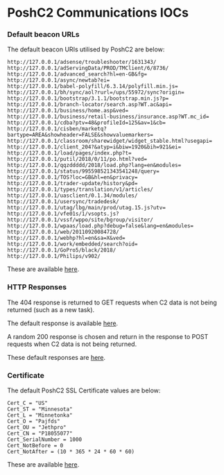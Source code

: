 # PoshC2 Communications IOCs

### Default beacon URLs

The default beacon URIs utilised by PoshC2 are below:

```
http://127.0.0.1/adsense/troubleshooter/1631343/
http://127.0.0.1/adServingData/PROD/TMClient/6/8736/
http://127.0.0.1/advanced_search?hl=en-GB&fg=
http://127.0.0.1/async/newtab?ei=
http://127.0.0.1/babel-polyfill/6.3.14/polyfill.min.js=
http://127.0.0.1/bh/sync/aol?rurl=/ups/55972/sync?origin=
http://127.0.0.1/bootstrap/3.1.1/bootstrap.min.js?p=
http://127.0.0.1/branch-locator/search.asp?WT.ac&api=
http://127.0.0.1/business/home.asp&ved=
http://127.0.0.1/business/retail-business/insurance.asp?WT.mc_id=
http://127.0.0.1/cdba?ptv=48&profileId=125&av=1&cb=
http://127.0.0.1/cisben/marketq?bartype=AREA&showheader=FALSE&showvaluemarkers=
http://127.0.0.1/classroom/sharewidget/widget_stable.html?usegapi=
http://127.0.0.1/client_204?&atyp=i&biw=1920&bih=921&ei=
http://127.0.0.1/load/pages/index.php?t=
http://127.0.0.1/putil/2018/0/11/po.html?ved=
http://127.0.0.1/qqzddddd/2018/load.php?lang=en&modules=
http://127.0.0.1/status/995598521343541248/query=
http://127.0.0.1/TOS?loc=GB&hl=en&privacy=
http://127.0.0.1/trader-update/history&pd=
http://127.0.0.1/types/translation/v1/articles/
http://127.0.0.1/uasclient/0.1.34/modules/
http://127.0.0.1/usersync/tradedesk/
http://127.0.0.1/utag/lbg/main/prod/utag.15.js?utv=
http://127.0.0.1/vfe01s/1/vsopts.js?
http://127.0.0.1/vssf/wppo/site/bgroup/visitor/
http://127.0.0.1/wpaas/load.php?debug=false&lang=en&modules=
http://127.0.0.1/web/20110920084728/
http://127.0.0.1/webhp?hl=en&sa=X&ved=
http://127.0.0.1/work/embedded/search?oid=
http://127.0.0.1/GoPro5/black/2018/
http://127.0.0.1/Philips/v902/
```

These are available [here](https://github.com/nettitude/PoshC2/blob/master/resources/urls.txt).

### HTTP Responses

The 404 response is returned to GET requests when C2 data is not being returned (such as a new task).

The default response is available [here](https://github.com/nettitude/PoshC2/master/resources/responses/404_response.html).

A random 200 response is chosen and return in the response to POST requests when C2 data is not being returned.

These default responses are [here](https://github.com/nettitude/PoshC2/tree/master/resources/responses).

### Certificate

The default PoshC2 SSL Certificate values are below:

```
Cert_C = "US"
Cert_ST = "Minnesota"
Cert_L = "Minnetonka"
Cert_O = "Pajfds"
Cert_OU = "Jethpro"
Cert_CN = "P18055077"
Cert_SerialNumber = 1000
Cert_NotBefore = 0
Cert_NotAfter = (10 * 365 * 24 * 60 * 60)
```

These are available [here](https://github.com/nettitude/PoshC2/blob/master/poshc2/server/Config.py#L89).

